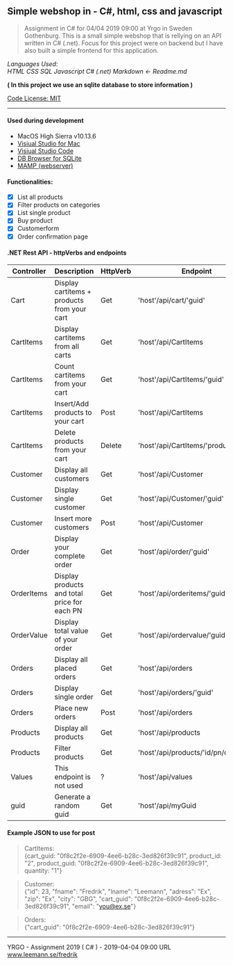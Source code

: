 ## Simple webshop in - C#, html, css and javascript

> Assignment in C# for 04/04 2019 09:00 at Yrgo in Sweden Gothenburg. This is a small simple webshop that is rellying on an API written in C# (.net). Focus for this project were on backend but I have also built a simple frontend for this application.

_Languages Used:_ <br/>
_HTML CSS SQL Javascript C# (.net) Markdown <- Readme.md_

**( In this project we use an sqlite database to store information )**

[Code License: MIT](https://choosealicense.com/licenses/mit/)

---

#### Used during development

- MacOS High Sierra v10.13.6
- [Visiual Studio for Mac](https://visualstudio.microsoft.com/vs/mac/)
- [Visiual Studio Code](https://code.visualstudio.com/)
- [DB Browser for SQLite](https://sqlitebrowser.org/)
- [MAMP (webserver)](https://www.mamp.info/en/)

#### Functionalities:

* [x] List all products
* [x] Filter products on categories
* [x] List single product
* [x] Buy product
* [x] Customerform
* [x] Order confirmation page

#### .NET Rest API - httpVerbs and endpoints

Controller|Description|HttpVerb|Endpoint|
-|-|-|-
Cart|Display cartitems + products from your cart|Get|'host'/api/cart/'guid'
CartItems|Display cartitems from all carts|Get|'host'/api/CartItems
CartItems|Count cartitems from your cart|Get|'host'/api/CartItems/'guid'
CartItems|Insert/Add products to your cart|Post|'host'/api/CartItems
CartItems|Delete products from your cart|Delete|'host'/api/CartItems/'product_id'
Customer|Display all customers|Get|'host'/api/Customer
Customer|Display single customer|Get|'host'/api/Customer/'guid'
Customer|Insert more customers|Post|'host'/api/Customer
Order|Display your complete order|Get|'host'/api/order/'guid'
OrderItems|Display products and total price for each PN|Get|'host'/api/orderitems/'guid'
OrderValue|Display total value of your order|Get|'host'/api/ordervalue/'guid'
Orders|Display all placed orders|Get|'host'/api/orders
Orders|Display single order|Get|'host'/api/orders/'guid'
Orders|Place new orders|Post|'host'/api/orders
Products|Display all products|Get|'host'/api/products
Products|Filter products|Get|'host'/api/products/'id/pn/category'
Values|This endpoint is not used|?|'host'/api/values
guid|Generate a random guid|Get|'host'/api/myGuid

#### Example JSON to use for post

> CartItems:<br/>
{cart_guid: "0f8c2f2e-6909-4ee6-b28c-3ed826f39c91", product_id: "2", product_guid: "0f8c2f2e-6909-4ee6-b28c-3ed826f39c91", quantity: "1"}

> Customer:<br/>
{"id": 23, "fname": "Fredrik", "lname": "Leemann", "adress": "Ex", "zip": "Ex", "city": "GBG", "cart_guid": "0f8c2f2e-6909-4ee6-b28c-3ed826f39c91", "email": "you@ex.se"}

> Orders:<br/>
{"cart_guid": "0f8c2f2e-6909-4ee6-b28c-3ed826f39c91"}

---
YRGO - Assignment 2019 ( C# ) - 2019-04-04 09:00 URL www.leemann.se/fredrik
